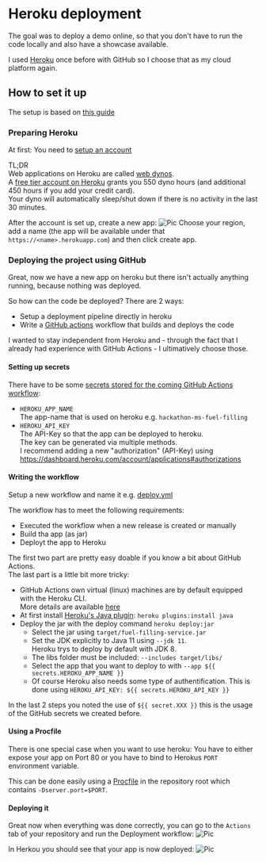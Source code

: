 # Heroku deployment
The goal was to deploy a demo online, so that you don't have to run the code locally and also have a showcase available.

I used [Heroku](https://www.heroku.com/home) once before with GitHub so I choose that as my cloud platform again.

## How to set it up
The setup is based on [this guide](https://dev.to/heroku/deploying-to-heroku-from-github-actions-29ej)

### Preparing Heroku
At first: You need to [setup an account](https://signup.heroku.com/)

TL;DR<br/>
Web applications on Heroku are called [web dynos](https://www.heroku.com/dynos).<br>
A [free tier account on Heroku](https://www.heroku.com/pricing) grants you 550 dyno hours (and additional 450 hours if you add your credit card).<br>
Your dyno will automatically sleep/shut down if there is no activity in the last 30 minutes.

After the account is set up, create a new app:
![Pic](https://user-images.githubusercontent.com/80211953/111872102-e4fb4a80-898d-11eb-8151-ab41ca7a23b7.png)
Choose your region, add a name (the app will be available under that ``https://<name>.herokuapp.com``) and then click create app.

### Deploying the project using GitHub
Great, now we have a new app on heroku but there isn't actually anything running, because nothing was deployed.

So how can the code be deployed?
There are 2 ways:
* Setup a deployment pipeline directly in heroku
* Write a [GitHub actions](https://github.com/features/actions) workflow that builds and deploys the code

I wanted to stay independent from Heroku and - through the fact that I already had experience with GitHub Actions - I ultimatively choose those.

#### Setting up secrets
There have to be some [secrets stored for the coming GitHub Actions workflow](https://docs.github.com/en/actions/reference/encrypted-secrets#creating-encrypted-secrets-for-a-repository):
* ``HEROKU_APP_NAME``<br>
The app-name that is used on heroku e.g. ``hackathon-ms-fuel-filling``
* ``HEROKU_API_KEY``<br>
The API-Key so that the app can be deployed to heroku.<br>
The key can be generated via multiple methods.<br>
I recommend adding a new "authorization" (API-Key) using https://dashboard.heroku.com/account/applications#authorizations

#### Writing the workflow
Setup a new workflow and name it e.g. [deploy.yml](../workflows/deploy.yml)

The workflow has to meet the following requirements:
* Executed the workflow when a new release is created or manually
* Build tha app (as jar)
* Deployt the app to Heroku

The first two part are pretty easy doable if you know a bit about GitHub Actions.<br>
The last part is a little bit more tricky:
* GitHub Actions own virtual (linux) machines are by default equipped with the Heroku CLI.<br>More details are available [here](https://github.com/actions/virtual-environments#available-environments)
* At first install [Heroku's Java plugin](https://github.com/heroku/plugin-java): ``heroku plugins:install java``
* Deploy the jar with the deploy command ``heroku deploy:jar``
  * Select the jar using ``target/fuel-filling-service.jar``
  * Set the JDK explicitly to Java 11 using ``--jdk 11``.<br> Heroku trys to deploy by default with JDK 8.
  * The libs folder must be included: ``--includes target/libs/``
  * Select the app that you want to deploy to with ``--app ${{ secrets.HEROKU_APP_NAME }}``
  * Of course Heroku also needs some type of authentification. This is done using ``HEROKU_API_KEY: ${{ secrets.HEROKU_API_KEY }}``

In the last 2 steps you noted the use of ``${{ secret.XXX }}`` this is the usage of the GitHub secrets we created before.

#### Using a Procfile
There is one special case when you want to use heroku: You have to either expose your app on Port 80 or you have to bind to Herokus ``PORT`` environment variable.

This can be done easily using a [Procfile](/Procfile) in the repository root which contains ``-Dserver.port=$PORT``.

#### Deploying it
Great now when everything was done correctly, you can go to the ``Actions`` tab of your repository and run the Deployment workflow:
![Pic](https://user-images.githubusercontent.com/80211953/111875065-137e2300-8998-11eb-9819-f83c0e04cdbc.png)

In Herkou you should see that your app is now deployed:
![Pic](https://user-images.githubusercontent.com/80211953/111875139-85566c80-8998-11eb-945a-b62fa2b9395b.png)
